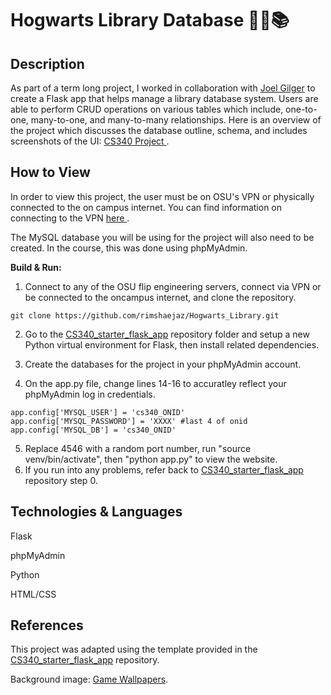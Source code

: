 # Hogwarts Library Database 🧙🏼📚

## Description
As part of a term long project, I worked in collaboration with [Joel Gilger](https://github.com/jgiggler) to create a Flask app that helps manage a library database system. 
Users are able to perform CRUD operations on various tables which include, one-to-one, many-to-one, and many-to-many relationships.
Here is an overview of the project which discusses the database outline, schema, and includes screenshots of the UI: [CS340 Project
](https://docs.google.com/document/d/1xjbcS9OL6N6IfLD_cm-4Dt98i-0t2rQta1I2JeIUrxw/edit?usp=sharing).

## How to View 
In order to view this project, the user must be on OSU's VPN or physically connected to the on campus internet. You can find information on connecting to the VPN [here
](https://oregonstate.edu/).

The MySQL database you will be using for the project will also need to be created. In the course, this was done using phpMyAdmin. 

**Build & Run:**
1. Connect to any of the OSU flip engineering servers, connect via VPN or be connected to the oncampus internet, and clone the repository.
```
git clone https://github.com/rimshaejaz/Hogwarts_Library.git
```

2. Go to the [CS340_starter_flask_app](https://github.com/osu-cs340-ecampus/flask-starter-app) repository folder and setup a new Python virtual environment for Flask, then install related dependencies.

3. Create the databases for the project in your phpMyAdmin account. 

4. On the app.py file, change lines 14-16 to accuratley reflect your phpMyAdmin log in credentials. 
```
app.config['MYSQL_USER'] = 'cs340_ONID'
app.config['MYSQL_PASSWORD'] = 'XXXX' #last 4 of onid
app.config['MYSQL_DB'] = 'cs340_ONID'
```
5. Replace 4546 with a random port number, run "source venv/bin/activate", then "python app.py" to view the website.
6. If you run into any problems, refer back to [CS340_starter_flask_app](https://github.com/osu-cs340-ecampus/flask-starter-app) repository step 0. 

## Technologies & Languages
Flask

phpMyAdmin

Python 

HTML/CSS

## References 
This project was adapted using the template provided in the [CS340_starter_flask_app](https://github.com/osu-cs340-ecampus/flask-starter-app) repository.

Background image: [Game Wallpapers](https://www.gamewallpapers.com/index.php?titelpage=Hogwarts+Legacy&page=ultrawidegame).


